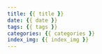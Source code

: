 ```yaml
---
title: {{ title }}
date: {{ date }}
tags: {{ tags }}
categories: {{ categories }}
index_img: {{ index_img }}
---
```

